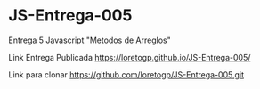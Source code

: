 # JS-Entrega-005
Entrega 5 Javascript "Metodos de Arreglos"

Link Entrega Publicada https://loretogp.github.io/JS-Entrega-005/

Link para clonar https://github.com/loretogp/JS-Entrega-005.git
